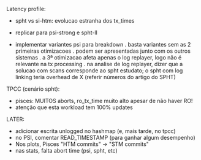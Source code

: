 Latency profile:
- spht vs si-htm: evolucao estranha dos tx_times
- replicar para psi-strong e spht-ll

- implementar variantes psi para breakdown
. basta variantes sem as 2 primeiras otimizacoes
. podem ser apresentadas junto com os outros sistemas
. a 3ª otimizacao afeta apenas o log replayer, logo não é relevante na tx processing
. na analise de log replayer, dizer que a solucao com scans corresponde ao spht estudato; o spht com log linking teria overhead de X (referir números do artigo do SPHT)


TPCC (cenário spht):
- pisces: MUITOS aborts, ro_tx_time muito alto apesar de não haver RO!
- atenção que esta workload tem 100% updates



LATER:
- adicionar escrita unlogged no hashmap (e, mais tarde, no tpcc)
- no PSI, comentar READ_TIMESTAMP (para ganhar algum desempenho)
- Nos plots, Pisces "HTM commits" -> "STM commits"
- nas stats, falta abort time (psi, spht, etc)